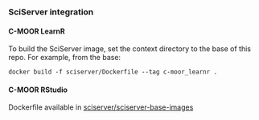 ### SciServer integration

#### C-MOOR LearnR

To build the SciServer image, set the context directory to the base of this repo. For example, from the base:

```
docker build -f sciserver/Dockerfile --tag c-moor_learnr .
```

#### C-MOOR RStudio

Dockerfile available in [sciserver/sciserver-base-images](https://github.com/sciserver/sciserver-base-images/tree/sciserver-rstudio_2.0/.refactored/c-moor)

